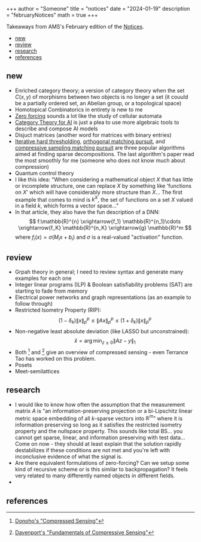 +++
author = "Someone"
title = "notices"
date = "2024-01-19"
description = "februaryNotices"
math = true
+++

Takeaways from AMS's February edition of the [Notices](https://www.ams.org/journals/notices/202402/202402FullIssue.pdf?cat=fullissue&trk=fullissue202402).
<!--more-->

- [new](#new)
- [review](#review)
- [research](#research)
- [references](#references)

## new


- Enriched category theory; a version of category theory when the set $C(x,y)$ of morphisms between two objects is no longer a set (it couuld be a partially ordered set, an Abelian group, or a topological space)
- Homotopical Combinatorics in entirety is new to me
- [Zero forcing](https://arxiv.org/pdf/2204.01810.pdf) sounds a lot like the study of cellular automata
- [Category Theory for AI](https://cats.for.ai/) is just a plea to use more algebraic tools to describe and compose AI models
- Disjuct matrices (another word for matrices with binary entries)
- [Iterative hard thresholding](https://arxiv.org/pdf/0805.0510.pdf), [orthogonal matching pursuit](https://www.di.ens.fr/~mallat/papiers/MallatPursuit93.pdf), and [compressive sampling matching pursuit](https://www.sciencedirect.com/science/article/pii/S1063520308000638) are three popular algorithms aimed at finding sparse decompositions. The last algorithm's paper read the most smoothly for me (someone who does not know much about compression)
- Quantum control theory
- I like this idea: "When considering a mathematical object $X$ that has little or incomplete structure, one can replace $X$ by something like 'functions on $X$' which will have considerably more structure than $X$... The first example that comes to mind is $k^X$, the set of functions on a set $X$ valued in a field $k$, which forms a vector space..."
- In that article, they also have the fun description of a DNN:
$$ f:\mathbb{R}^{n} \xrightarrow{f_1} \mathbb{R}^{n_1}\cdots \xrightarrow{f_K} \mathbb{R}^{n_K} \xrightarrow{g} \mathbb{R}^m $$
where $f_i(x)=\sigma(M_i x + b_i)$ and $\sigma$ is a real-valued "activation" function.




## review

- Grpah theory in general; I need to review syntax and generate many examples for each one
- Integer linear programs (ILP) & Boolean satisfiability problems (SAT) are starting to fade from memory
- Electrical power networks and graph representations (as an example to follow through)
- Restricted Isometry Property (RIP): 
  $$(1-\delta_k)\lVert x \rVert_{p}^{p} \leq \lVert Ax \rVert_{p}^{p}\leq (1+\delta_k)\lVert x \rVert_{p}^{p}$$
- Non-negative least absolute deviation (like LASSO but unconstrained): 
  $$\hat{x} = \arg\min_{z\geq 0} \lVert Az-y \rVert_{1}$$
- Both [^1] and [^2] give an overview of compressed sensing - even Terrance Tao has worked on this problem.
- Posets
- Meet-semilattices


## research

- I would like to know how often the assumption that the measurement matrix $A$ is "an information-preserving projection or a bi-Lipschitz linear metric space embedding of all $k$-sparse vectors into $\mathbb{R}^m$" where it is information preserving so long as it satisfies the restricted isometry property and the nullspace property. This sounds like total BS... you cannot get sparse, linear, and information preserving with test data... Come on now - they should at least explain that the solution rapidly destabilizes if these conditions are not met and you're left with inconclusive evidence of what the signal is.
- Are there equivalent formulations of zero-forcing? Can we setup some kind of recursive scheme or is this similar to backpropagation? It feels very related to many differently named objects in different fields.
- 

## references

[^1]: [Donoho's "Compressed Sensing"](https://www.cmor-faculty.rice.edu/~yzhang/caam699/Image%20papers/CompSensing.pdf)
[^2]: [Davenport's "Fundamentals of Compressive Sensing"](https://www.cmor-faculty.rice.edu/~yzhang/caam699/Image%20papers/CompSensing.pdf)
